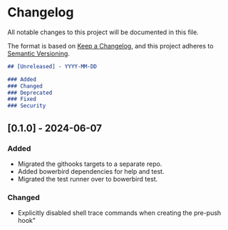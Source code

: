 # Changelog

All notable changes to this project will be documented in this file.

The format is based on [Keep a Changelog](https://keepachangelog.com/en/1.0.0/),
and this project adheres to [Semantic Versioning](https://semver.org/spec/v2.0.0.html).

```markdown
## [Unreleased] - YYYY-MM-DD

### Added
### Changed
### Deprecated
### Fixed
### Security
```

## [0.1.0] - 2024-06-07

### Added
- Migrated the githooks targets to a separate repo.
- Added bowerbird dependencies for help and test.
- Migrated the test runner over to bowerbird test.
### Changed
- Explicitly disabled shell trace commands when creating the pre-push hook"
